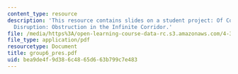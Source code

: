 ```yaml
---
content_type: resource
description: 'This resource contains slides on a student project: Of Cognizance and
  Disruption: Obstruction in the Infinite Corridor.'
file: /media/https%3A/open-learning-course-data-rc.s3.amazonaws.com/4-303-the-production-of-space-art-architecture-and-urbanism-in-dialogue-fall-2006/bea9de4f9d386c4865d663b799c7e483_group6_pres.pdf
file_type: application/pdf
resourcetype: Document
title: group6_pres.pdf
uid: bea9de4f-9d38-6c48-65d6-63b799c7e483
---
```

